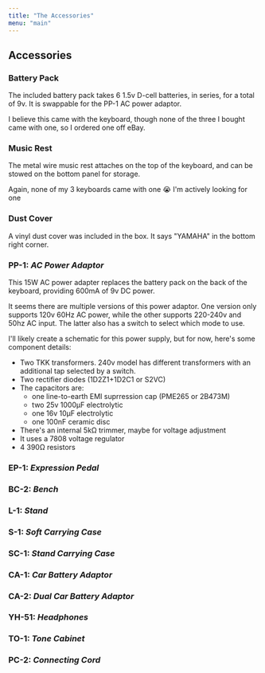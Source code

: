 ```yaml
---
title: "The Accessories"
menu: "main"
---
```

## Accessories

### Battery Pack
The included battery pack takes 6 1.5v D-cell batteries, in series, for a total of 9v. It is swappable for the PP-1
AC power adaptor. 

I believe this came with the keyboard, though none of the three I bought came with one, so I ordered one off eBay.

### Music Rest

The metal wire music rest attaches on the top of the keyboard, and can be stowed on the bottom panel for storage.

Again, none of my 3 keyboards came with one 😭 I'm actively looking for one 

### Dust Cover
A vinyl dust cover was included in the box. It says "YAMAHA" in the bottom right corner.

### PP-1: _AC Power Adaptor_

This 15W AC power adapter replaces the battery pack on the back of the keyboard, providing 600mA of 9v DC power.

It seems there are multiple versions of this power adaptor. One version only supports 120v 60Hz AC power, while the
other supports 220-240v and 50hz AC input. The latter also has a switch to select which mode to use.

I'll likely create a schematic for this power supply, but for now, here's some component details:
 - Two TKK transformers. 240v model has different transformers with an additional tap selected by a switch.
 - Two rectifier diodes (1D2Z1+1D2C1 or S2VC)
 - The capacitors are: 
   - one line-to-earth EMI suprression cap (PME265 or 2B473M)
   - two 25v 1000µF electrolytic
   - one 16v 10µF electrolytic
   - one 100nF ceramic disc
 - There's an internal 5kΩ trimmer, maybe for voltage adjustment
 - It uses a 7808 voltage regulator
 - 4 390Ω resistors

### EP-1: _Expression Pedal_

### BC-2: _Bench_

### L-1: _Stand_

### S-1: _Soft Carrying Case_

### SC-1: _Stand Carrying Case_

### CA-1: _Car Battery Adaptor_

### CA-2: _Dual Car Battery Adaptor_

### YH-51: _Headphones_

### TO-1: _Tone Cabinet_

### PC-2: _Connecting Cord_
